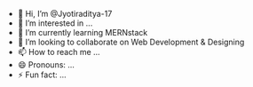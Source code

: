 - 👋 Hi, I’m @Jyotiraditya-17
- 👀 I’m interested in ...
- 🌱 I’m currently learning MERNstack
- 💞️ I’m looking to collaborate on Web Development & Designing
- 📫 How to reach me ...
- 😄 Pronouns: ...
- ⚡ Fun fact: ...

<!---
Jyotiraditya-17/Jyotiraditya-17 is a ✨ special ✨ repository because its `README.md` (this file) appears on your GitHub profile.
You can click the Preview link to take a look at your changes.
--->
